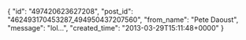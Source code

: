  {
   "id": "497420623627208",
   "post_id": "462493170453287_494950437207560",
   "from_name": "Pete Daoust",
   "message": "lol...",
   "created_time": "2013-03-29T15:11:48+0000"
 }
